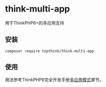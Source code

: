 # think-multi-app

用于ThinkPHP6+的多应用支持

## 安装

~~~
composer require topthink/think-multi-app
~~~

## 使用

用法参考ThinkPHP6完全开发手册[多应用模式](https://www.kancloud.cn/manual/thinkphp6_0/1297876)章节。

